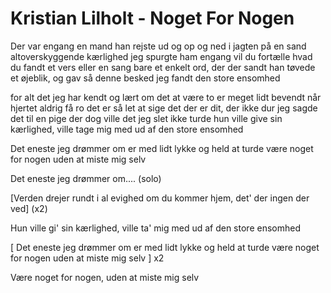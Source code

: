 # Kristian Lilholt - Noget For Nogen


Der var engang en mand
han rejste ud og op og ned
i jagten på en sand
altoverskyggende kærlighed
jeg spurgte ham engang
vil du fortælle hvad du fandt
et vers eller en sang
bare et enkelt ord, der der sandt
han tøvede et øjeblik, og gav så denne besked
jeg fandt den store ensomhed

for alt det jeg har kendt
og lært om det at være to
er meget lidt bevendt
når hjertet aldrig få ro
det er så let at sige
det der er dit, der ikke dur
jeg sagde det til en pige
der dog ville det jeg slet ikke turde
hun ville give sin kærlighed, ville tage mig med
ud af den store ensomhed

Det eneste jeg drømmer om
er med lidt lykke og held
at turde være noget for nogen
uden at miste mig selv

Det eneste jeg drømmer om....
(solo)

[Verden drejer rundt
i al evighed
om du kommer hjem,
det' der ingen der ved] (x2)

Hun ville gi' sin kærlighed,
ville ta' mig med
ud af den store ensomhed

[ Det eneste jeg drømmer om
er med lidt lykke og held
at turde være noget for nogen
uden at miste mig selv ] x2

Være noget for nogen, uden at miste mig selv
